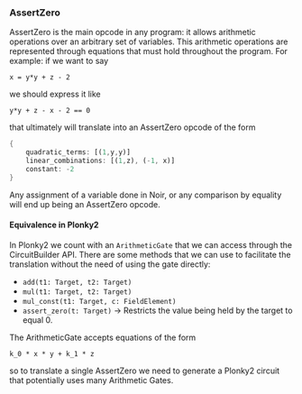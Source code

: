 ### AssertZero
AssertZero is the main opcode in any program: it allows arithmetic operations over an arbitrary set of variables. This arithmetic operations are represented through equations that must hold throughout the program. For example: if we want to say 

```x = y*y + z - 2``` 

we should express it like 

```y*y + z - x - 2 == 0```

that ultimately will translate into an AssertZero opcode of the form

```rust 
{
    quadratic_terms: [(1,y,y)]
    linear_combinations: [(1,z), (-1, x)]
    constant: -2
}
```

Any assignment of a variable done in Noir, or any comparison by equality will end up being an AssertZero opcode. 

#### Equivalence in Plonky2

In Plonky2 we count with an ```ArithmeticGate``` that we can access through the CircuitBuilder API. There are some methods that we can use to facilitate the translation without the need of using the gate directly:
* ```add(t1: Target, t2: Target)```
* ```mul(t1: Target, t2: Target)```
* ```mul_const(t1: Target, c: FieldElement)```
* ```assert_zero(t: Target)``` -> Restricts the value being held by the target to equal 0.

The ArithmeticGate accepts equations of the form 

```k_0 * x * y + k_1 * z```

so to translate a single AssertZero we need to generate a Plonky2 circuit that potentially uses many Arithmetic Gates. 